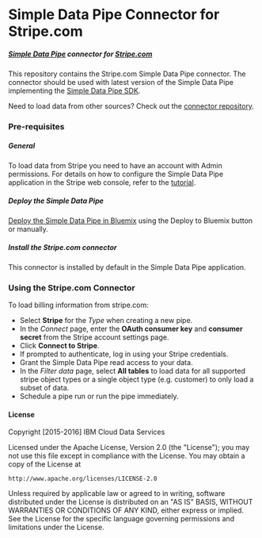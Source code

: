 # Simple Data Pipe Connector for Stripe.com

##### [Simple Data Pipe](https://developer.ibm.com/clouddataservices/simple-data-pipe/) connector for [Stripe.com](http://www.stripe.com)

This repository contains the Stripe.com Simple Data Pipe connector. The connector should be used with latest version of the Simple Data Pipe implementing the [Simple Data Pipe SDK](https://github.com/ibm-cds-labs/simple-data-pipe-sdk).

Need to load data from other sources? Check out the [connector repository](https://developer.ibm.com/clouddataservices/simple-data-pipe-connectors/).

### Pre-requisites

##### General

To load data from Stripe you need to have an account with Admin permissions. For details on how to configure the Simple Data Pipe application in the Stripe web console, refer to the [tutorial](https://developer.ibm.com/clouddataservices/configure-simple-data-pipe-for-stripe-cloud-data-warehouse/).

##### Deploy the Simple Data Pipe

  [Deploy the Simple Data Pipe in Bluemix](https://github.com/ibm-cds-labs/simple-data-pipe) using the Deploy to Bluemix button or manually.

##### Install the Stripe.com connector

 This connector is installed by default in the Simple Data Pipe application.  
  

### Using the Stripe.com Connector 

To load billing information from stripe.com:

* Select __Stripe__ for the _Type_ when creating a new pipe.  
* In the _Connect_ page, enter the __OAuth consumer key__ and __consumer secret__ from the Stripe account settings page.
* Click __Connect to Stripe__.
* If prompted to authenticate, log in using your Stripe credentials.
* Grant the Simple Data Pipe read access to your data.
* In the _Filter data_ page, select __All tables__ to load data for all supported stripe object types or a single object type (e.g. customer) to only load a subset of data.
* Schedule a pipe run or run the pipe immediately.

#### License 

Copyright [2015-2016] IBM Cloud Data Services

Licensed under the Apache License, Version 2.0 (the "License"); you may not use this file except in compliance with the License. You may obtain a copy of the License at

    http://www.apache.org/licenses/LICENSE-2.0

Unless required by applicable law or agreed to in writing, software distributed under the License is distributed on an "AS IS" BASIS, WITHOUT WARRANTIES OR CONDITIONS OF ANY KIND, either express or implied. See the License for the specific language governing permissions and limitations under the License.


